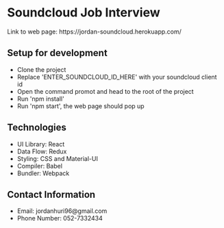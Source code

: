 <h1>Soundcloud Job Interview</h1>

<p>Link to web page: https://jordan-soundcloud.herokuapp.com/</p>

<h2>Setup for development</h2>

<ul>
  <li>Clone the project</li>
  <li>Replace 'ENTER_SOUNDCLOUD_ID_HERE' with your soundcloud client id</li>
  <li>Open the command promot and head to the root of the project</li>
  <li>Run 'npm install'</li>
  <li>Run 'npm start', the web page should pop up</li>
</ul>

<h2>Technologies</h2>

<ul>
  <li>UI Library: React</li>
  <li>Data Flow: Redux</li>
  <li>Styling: CSS and Material-UI</li>
  <li>Compiler: Babel</li>
  <li>Bundler: Webpack</li>
</ul>

<h2>Contact Information</h2>

<ul>
  <li>Email: jordanhuri96@gmail.com</li>
  <li>Phone Number: 052-7332434</li>
</ul>
